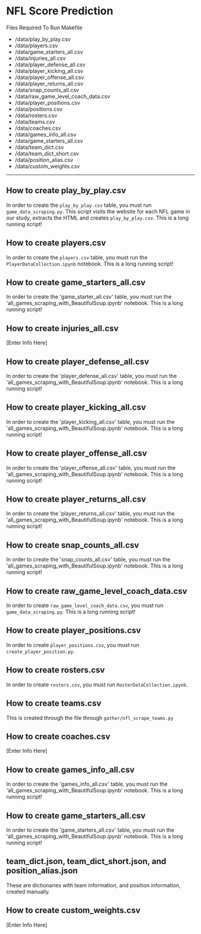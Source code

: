 # NFL Score Prediction

Files Required To Run Makefile

- /data/play_by_play.csv
- /data/players.csv
- /data/game_starters_all.csv
- /data/injuries_all.csv
- /data/player_defense_all.csv
- /data/player_kicking_all.csv
- /data/player_offense_all.csv
- /data/player_returns_all.csv
- /data/snap_counts_all.csv
- /data/raw_game_level_coach_data.csv
- /data/player_positions.csv
- /data/positions.csv
- /data/rosters.csv
- /data/teams.csv
- /data/coaches.csv
- /data/games_info_all.csv
- /data/game_starters_all.csv
- /data/team_dict.csv
- /data/team_dict_short.csv
- /data/position_alias.csv
- /data/custom_weights.csv

___
## How to create play_by_play.csv
In order to create the `play_by_play.csv` table, you must run `game_data_scraping.py`. This script visits the website for each NFL game in our study, extracts the HTML and creates `play_by_play.csv`. This is a long running script!

## How to create players.csv
In order to create the `players.csv` table, you must run the `PlayerDataCollection.ipynb` notebook. This is a long running script!

## How to create game_starters_all.csv
In order to create the 'game_starter_all.csv' table, you must run the 'all_games_scraping_with_BeautifulSoup.ipynb' notebook. This is a long running script!

## How to create injuries_all.csv
[Enter Info Here]

## How to create player_defense_all.csv
In order to create the 'player_defense_all.csv' table, you must run the 'all_games_scraping_with_BeautifulSoup.ipynb' notebook. This is a long running script!

## How to create player_kicking_all.csv
In order to create the 'player_kicking_all.csv' table, you must run the 'all_games_scraping_with_BeautifulSoup.ipynb' notebook. This is a long running script!

## How to create player_offense_all.csv
In order to create the 'player_offense_all.csv' table, you must run the 'all_games_scraping_with_BeautifulSoup.ipynb' notebook. This is a long running script!

## How to create player_returns_all.csv
In order to create the 'player_returns_all.csv' table, you must run the 'all_games_scraping_with_BeautifulSoup.ipynb' notebook. This is a long running script!

## How to create snap_counts_all.csv
In order to create the 'snap_counts_all.csv' table, you must run the 'all_games_scraping_with_BeautifulSoup.ipynb' notebook. This is a long running script!

## How to create raw_game_level_coach_data.csv
In order to create `raw_game_level_coach_data.csv`, you must run `game_data_scraping.py`. This is a long running script!

## How to create player_positions.csv
In order to create `player_positions.csv`, you must run `create_player_position.py`.

## How to create rosters.csv
In order to create `rosters.csv`, you must run `RosterDataCollection.ipynb`.

## How to create teams.csv
This is created through the file through `gather/nfl_scrape_teams.py`

## How to create coaches.csv
[Enter Info Here]

## How to create games_info_all.csv
In order to create the 'games_info_all.csv' table, you must run the 'all_games_scraping_with_BeautifulSoup.ipynb' notebook. This is a long running script!

## How to create game_starters_all.csv
In order to create the 'game_starters_all.csv' table, you must run the 'all_games_scraping_with_BeautifulSoup.ipynb' notebook. This is a long running script!

## team_dict.json,  team_dict_short.json, and position_alias.json
These are dictionaries with team information, and position information, created manually.

## How to create custom_weights.csv
[Enter Info Here]
